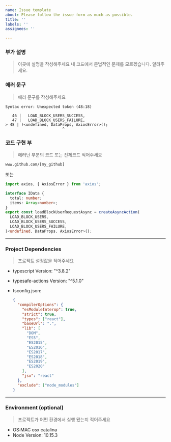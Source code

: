 ```yaml
---
name: Issue template
about: Please follow the issue form as much as possible.
title: ''
labels: ''
assignees: ''

---
```


### 부가 설명
> 이곳에 설명을 작성해주세요
내 코드에서 문법적인 문제를 모르겠습니다. 알려주세요.


### 에러 문구
> 에러 문구를 작성해주세요
```
Syntax error: Unexpected token (48:18)

   46 |   LOAD_BLOCK_USERS_SUCCESS,
   47 |   LOAD_BLOCK_USERS_FAILURE,
> 48 | )<undefined, DataProps, AxiosError>();
                         ^
```
### 코드 구현 부
> 에러난 부분의 코드 또는 전체코드 적어주세요 
```
www.github.com/[my_github]
```
또는
```typescript
import axios, { AxiosError } from 'axios';

interface IData {
  total: number;
  items: Array<number>;
}
export const loadBlockUserRequestAsync = createAsyncAction(
  LOAD_BLOCK_USERS,
  LOAD_BLOCK_USERS_SUCCESS,
  LOAD_BLOCK_USERS_FAILURE,
)<undefined, DataProps, AxiosError>();
```
---

### Project Dependencies
> 프로젝트 설정값을 적어주세요
- typescript Version: "^3.8.2"
- typesafe-actions Version: "^5.1.0"
- tsconfig.json:

  ```json
  {
    "compilerOptions": {
      "esModuleInterop": true,
      "strict": true,
      "types": ["react"],
      "baseUrl": ".",
      "lib": [
        "DOM",
        "ES5",
        "ES2015",
        "ES2016",
        "ES2017",
        "ES2018",
        "ES2019",
        "ES2020"
      ],
      "jsx": "react"
    },
    "exclude": ["node_modules"]
  }
  ```

---

### Environment (optional)
> 프로젝트가 어떤 환경에서 실행 됐는지 적어주세요
- OS:MAC osx catalina
- Node Version: 10.15.3
